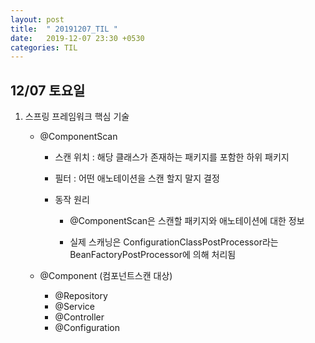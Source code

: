 ```yaml
---
layout: post
title:  " 20191207_TIL "
date:   2019-12-07 23:30 +0530
categories: TIL
---
```




## 12/07 토요일



1. 스프링 프레임워크 핵심 기술
  
   - @ComponentScan
   
     - 스캔 위치 : 해당 클래스가 존재하는 패키지를 포함한 하위 패키지
   
     - 필터 : 어떤 애노테이션을 스캔 할지 말지 결정
   
     - 동작 원리
   
       - @ComponentScan은 스캔할 패키지와 애노테이션에 대한 정보
   
       - 실제 스캐닝은 ConfigurationClassPostProcessor라는 BeanFactoryPostProcessor에 의해 처리됨
   
         
   
   - @Component (컴포넌트스캔 대상)
   
     - @Repository
     - @Service
     - @Controller
     - @Configuration
       
